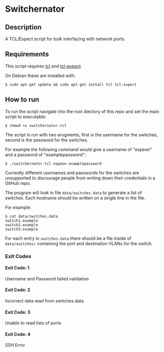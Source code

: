 # Switchernator

## Description
A TCL/Expect script for bulk interfacing with network ports. 

## Requirements 
This script requires [tcl]() and [tcl-expect](). 

On Debian these are installed with: 
```
$ sudo apt-get update && sudo apt-get install tcl tcl-expect
```
## How to run
To run the script navigate into the root diectory of this repo and set the main script to executable:
```
$ chmod +x switchernator.tcl 
```
The script is run with two arugments, first is the username for the switches, second is the password for the switches.

For example the following command would give a username of "espeon" and a password of "examplepassword": 
```
$ ./switchernator.tcl espeon examplepassword

```
 Currently different usernames and passwords for the switches are unsupported to discourage people from writing down their credentials in a GitHub repo. 

The program will look in file ``` data/switches.data ``` to generate a list of switches. Each hostname should be written on a single line in the file.

For example:

```
$ cat data/switches.data 
switch1.example
switch2.example
switch3.example
```

 For each entry in ```switches.data``` there should be a file inside of ```data/switches/``` containing the port and destination VLANs for the switch.



### Exit Codes

#### Exit Code: 1
Username and Password failed validation 

#### Exit Code: 2
Incorrect data read from switches.data

#### Exit Code: 3
Unable to read lists of ports 

#### Exit Code: 4
SSH Error 